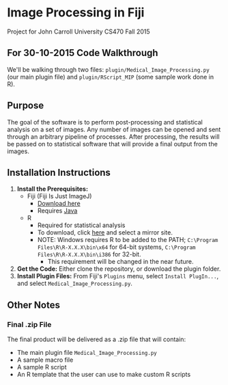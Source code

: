 # Image Processing in Fiji
Project for John Carroll University CS470 Fall 2015

## For 30-10-2015 Code Walkthrough
We'll be walking through two files: `plugin/Medical_Image_Processing.py` (our main plugin file) and `plugin/RScript_MIP` (some sample work done in R).

## Purpose
The goal of the software is to perform post-processing and statistical analysis on a set of images. Any number of images can be opened and sent through an arbitrary pipeline of processes. After processing, the results will be passed on to statistical software that will provide a final output from the images. 

## Installation Instructions
1. **Install the Prerequisites:**
	* Fiji (Fiji Is Just ImageJ)
		* [Download here](http://fiji.sc/Downloads#Fiji)
		* Requires [Java](http://www.oracle.com/technetwork/java/javase/downloads/jre8-downloads-2133155.html)
	* R
		* Required for statistical analysis
		* To download, click [here](https://cran.r-project.org/mirrors.html) and select a mirror site.
		* NOTE: Windows requires R to be added to the PATH; `C:\Program Files\R\R-X.X.X\bin\x64` for 64-bit systems, `C:\Program Files\R\R-X.X.X\bin\i386` for 32-bit.
			* This requirement will be changed in the near future.
2. **Get the Code:** Either clone the repository, or download the plugin folder.
3. **Install Plugin Files:** From Fiji's `Plugins` menu, select `Install PlugIn...`, and select `Medical_Image_Processing.py`. 

## Other Notes
### Final .zip File
The final product will be delivered as a .zip file that will contain:
* The main plugin file `Medical_Image_Processing.py`
* A sample macro file
* A sample R script
* An R template that the user can use to make custom R scripts


